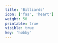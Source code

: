 ```yaml
---
title: 'Billiards'
icon: ['fas', 'heart']
weight: 50
printable: true
visible: true
key: 'hobby'
---
```

